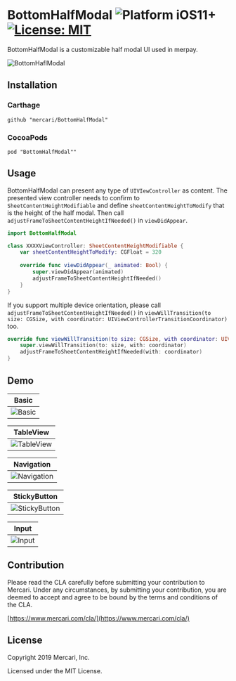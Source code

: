 # BottomHalfModal  ![Platform iOS11+](https://img.shields.io/badge/platform-ios11%2B-red) [![License: MIT](https://img.shields.io/badge/License-MIT-green.svg)](https://opensource.org/licenses/MIT)

BottomHalfModal is a customizable half modal UI used in merpay.

![BottomHaflModal](https://github.com/mercari/BottomHalfModal/raw/master/Screenshots/basic.gif)

## Installation

### Carthage

```
github "mercari/BottomHalfModal"
```

### CocoaPods

```
pod "BottomHalfModal""
```


## Usage

BottomHalfModal can present any type of `UIVIewController` as content. The presented view controller needs to confirm to `SheetContentHeightModifiable` and define `sheetContentHeightToModify` that is the height of the half modal. Then call `adjustFrameToSheetContentHeightIfNeeded()` in `viewDidAppear`.

```swift
import BottomHalfModal

class XXXXViewController: SheetContentHeightModifiable {
    var sheetContentHeightToModify: CGFloat = 320
    
    override func viewDidAppear(_ animated: Bool) {
        super.viewDidAppear(animated)
        adjustFrameToSheetContentHeightIfNeeded()
    }
}

```

If you support multiple device orientation, please call `adjustFrameToSheetContentHeightIfNeeded()` in `viewWillTransition(to size: CGSize, with coordinator: UIViewControllerTransitionCoordinator)` too.

```swift
override func viewWillTransition(to size: CGSize, with coordinator: UIViewControllerTransitionCoordinator) {
    super.viewWillTransition(to: size, with: coordinator)
    adjustFrameToSheetContentHeightIfNeeded(with: coordinator)
}
```


## Demo

|Basic|
|---|
|![Basic](https://github.com/mercari/BottomHalfModal/raw/master/Screenshots/basic.gif)|

|TableView|
|---|
|![TableView](https://github.com/mercari/BottomHalfModal/raw/master/Screenshots/tableview.gif)|

|Navigation|
|---|
|![Navigation](https://github.com/mercari/BottomHalfModal/raw/master/Screenshots/navigation.gif)|

|StickyButton|
|---|
|![StickyButton](https://github.com/mercari/BottomHalfModal/raw/master/Screenshots/stickybutton.gif)|

|Input|
|---|
|![Input](https://github.com/mercari/BottomHalfModal/raw/master/Screenshots/input.gif)|

## Contribution

Please read the CLA carefully before submitting your contribution to Mercari.
Under any circumstances, by submitting your contribution, you are deemed to accept and agree to be bound by the terms and conditions of the CLA.

[https://www.mercari.com/cla/](https://www.mercari.com/cla/)


## License

Copyright 2019 Mercari, Inc.

Licensed under the MIT License.
